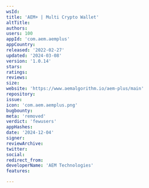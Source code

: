 ```yaml
---
wsId: 
title: 'AEM+ | Multi Crypto Wallet'
altTitle: 
authors: 
users: 100
appId: 'com.aem.aemplus'
appCountry: 
released: '2022-02-27'
updated: '2024-03-08'
version: '1.0.14'
stars: 
ratings: 
reviews: 
size: 
website: 'https://www.aemalgorithm.io/aem-plus/main'
repository: 
issue: 
icon: 'com.aem.aemplus.png'
bugbounty: 
meta: 'removed'
verdict: 'fewusers'
appHashes: 
date: '2024-12-04'
signer: 
reviewArchive: 
twitter: 
social: 
redirect_from: 
developerName: 'AEM Technologies'
features: 

---
```


